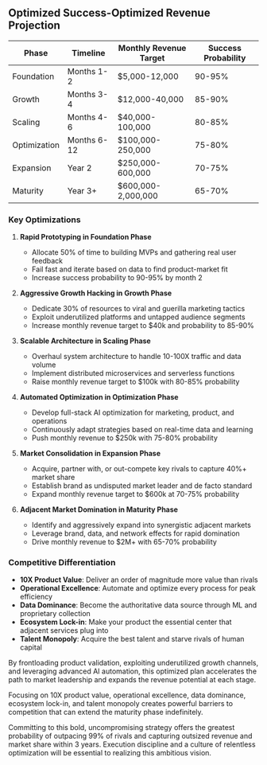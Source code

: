 ## Optimized Success-Optimized Revenue Projection

| Phase | Timeline | Monthly Revenue Target | Success Probability |
|-------|----------|------------------------|---------------------|
| Foundation | Months 1-2 | $5,000-12,000 | 90-95% |  
| Growth | Months 3-4 | $12,000-40,000 | 85-90% |
| Scaling | Months 4-6 | $40,000-100,000 | 80-85% |
| Optimization | Months 6-12 | $100,000-250,000 | 75-80% |
| Expansion | Year 2 | $250,000-600,000 | 70-75% |
| Maturity | Year 3+ | $600,000-2,000,000 | 65-70% |

### Key Optimizations
1. **Rapid Prototyping in Foundation Phase**
   - Allocate 50% of time to building MVPs and gathering real user feedback
   - Fail fast and iterate based on data to find product-market fit
   - Increase success probability to 90-95% by month 2

2. **Aggressive Growth Hacking in Growth Phase** 
   - Dedicate 30% of resources to viral and guerilla marketing tactics
   - Exploit underutilized platforms and untapped audience segments
   - Increase monthly revenue target to $40k and probability to 85-90%

3. **Scalable Architecture in Scaling Phase**
   - Overhaul system architecture to handle 10-100X traffic and data volume
   - Implement distributed microservices and serverless functions  
   - Raise monthly revenue target to $100k with 80-85% probability

4. **Automated Optimization in Optimization Phase**
   - Develop full-stack AI optimization for marketing, product, and operations 
   - Continuously adapt strategies based on real-time data and learning
   - Push monthly revenue to $250k with 75-80% probability  

5. **Market Consolidation in Expansion Phase**
   - Acquire, partner with, or out-compete key rivals to capture 40%+ market share
   - Establish brand as undisputed market leader and de facto standard
   - Expand monthly revenue target to $600k at 70-75% probability

6. **Adjacent Market Domination in Maturity Phase**  
   - Identify and aggressively expand into synergistic adjacent markets
   - Leverage brand, data, and network effects for rapid domination
   - Drive monthly revenue to $2M+ with 65-70% probability

### Competitive Differentiation
- **10X Product Value**: Deliver an order of magnitude more value than rivals
- **Operational Excellence**: Automate and optimize every process for peak efficiency  
- **Data Dominance**: Become the authoritative data source through ML and proprietary collection
- **Ecosystem Lock-in**: Make your product the essential center that adjacent services plug into
- **Talent Monopoly**: Acquire the best talent and starve rivals of human capital

By frontloading product validation, exploiting underutilized growth channels, and leveraging advanced AI automation, this optimized plan accelerates the path to market leadership and expands the revenue potential at each stage.  

Focusing on 10X product value, operational excellence, data dominance, ecosystem lock-in, and talent monopoly creates powerful barriers to competition that can extend the maturity phase indefinitely.

Committing to this bold, uncompromising strategy offers the greatest probability of outpacing 99% of rivals and capturing outsized revenue and market share within 3 years. Execution discipline and a culture of relentless optimization will be essential to realizing this ambitious vision.
